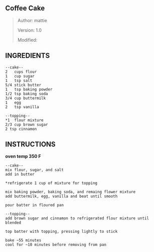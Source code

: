 ## Coffee Cake
> Author: mattie
>
> Version: 1.0
> 
> Modified:


## INGREDIENTS
```
--cake--
2   cups flour
1   cup sugar
1   tsp salt
5/4 stick butter
1   tsp baking powder
1/2 tsp baking soda
3/4 cup buttermilk
1   egg
2   tsp vanilla

--topping--
*1  flour mixture
2/3 cup brown sugar
2 tsp cinnamon
```

## INSTRUCTIONS

**oven temp 350 F**

```
--cake--
mix flour, sugar, and salt
add in butter

*refrigerate 1 cup of mixture for topping

mix baking powder, baking soda, and remaing flower mixture
add buttermilk, egg, vanilla and beat until smooth

pour batter in floured pan

--topping--
add brown sugar and cinnamon to refrigerated flour mixture until blended

top batter with topping, pressing lightly to stick

bake ~55 minutes
cool for ~10 minutes before removing from pan
```
